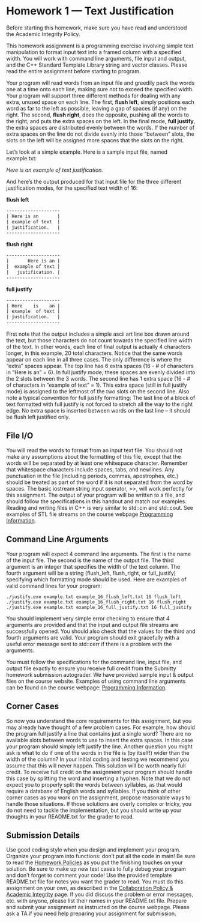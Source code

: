 # Homework 1 — Text Justification

Before starting this homework, make sure you have read and understood the Academic Integrity Policy.

This homework assignment is a programming exercise involving simple text manipulation to format input
text into a framed column with a specified width. You will work with command line arguments, file input
and output, and the C++ Standard Template Library string and vector classes. Please read the entire
assignment before starting to program. 

Your program will read words from an input file and greedily pack the words one at a time onto each line,
making sure not to exceed the specified width. Your program will support three different methods for dealing
with any extra, unused space on each line. The first, **flush left**, simply positions each word as far to the left as
possible, leaving a gap of spaces (if any) on the right. The second, **flush right**, does the opposite, pushing all
the words to the right, and puts the extra spaces on the left. In the final mode, **full justify**, the extra spaces
are distributed evenly between the words. If the number of extra spaces on the line do not divide evenly into
those “between” slots, the slots on the left will be assigned more spaces that the slots on the right.

Let’s look at a simple example. Here is a sample input file, named example.txt:

*Here is an example of text justification.*

And here’s the output produced for that input file for the three different justification modes, for the specified
text width of 16:

**flush left**
```txt
--------------------
| Here is an       |
| example of text  |
| justification.   |
--------------------
```

**flush right**
```txt
--------------------
|       Here is an |
|  example of text |
|   justification. |
--------------------
```

**full justify**
```txt
--------------------
| Here    is    an |
| example  of text |
| justification.   |
--------------------
```

First note that the output includes a simple ascii art line box drawn around the text, but those characters
do not count towards the specified line width of the text. In other words, each line of final output is actually
4 characters longer, in this example, 20 total characters. Notice that the same words appear on each line
in all three cases. The only difference is where the “extra” spaces appear. The top line has 6 extra spaces
(16 - # of characters in “Here is an” = 6). In full justify mode, these spaces are evenly divided into the 2
slots between the 3 words. The second line has 1 extra space (16 - # of characters in “example of text”
= 1). This extra space (still in full justify mode) is assigned to the leftmost of the two slots on the second line. Also note a typical
convention for full justify formatting: The last line of a block of text formatted with full justify is not forced
to stretch all the way to the right edge. No extra space is inserted between words on the last line – it should
be flush left justified only.

## File I/O

You will read the words to format from an input text file. You should not make any assumptions about the
formatting of this file, except that the words will be separated by at least one whitespace character. Remember
that whitespace characters include spaces, tabs, and newlines. Any punctuation in the file (including periods,
commas, apostrophes, etc.) should be treated as part of the word if it is not separated from the word by
spaces. The basic iostream string input operator, >>, will work perfectly for this assignment. The output of
your program will be written to a file, and should follow the specifications in this handout and match our
examples. Reading and writing files in C++ is very similar to std::cin and std::cout. See examples of
STL file streams on the course webpage [Programming Information](https://www.cs.rpi.edu/academics/courses/fall23/csci1200/programming_information.php).

## Command Line Arguments

Your program will expect 4 command line arguments. The first is the name of the input file. The second is
the name of the output file. The third argument is an integer that specifies the width of the text column. The
fourth argument will be a string (flush_left, flush_right, or full_justify) specifying which formatting
mode should be used. Here are examples of valid command lines for your program:

```console
./justify.exe example.txt example_16_flush_left.txt 16 flush_left
./justify.exe example.txt example_16_flush_right.txt 16 flush_right
./justify.exe example.txt example_16_full_justify.txt 16 full_justify
```

You should implement very simple error checking to ensure that 4 arguments are provided and that the
input and output file streams are successfully opened. You should also check that the values for the third
and fourth arguments are valid. Your program should exit gracefully with a useful error message sent to
std::cerr if there is a problem with the arguments.

You must follow the specifications for the command line, input file, and output file exactly to ensure you
receive full credit from the Submitty homework submission autograder. We have provided sample input &
output files on the course website. Examples of using command line arguments can be found on the course
webpage: [Programming Information](https://www.cs.rpi.edu/academics/courses/fall23/csci1200/programming_information.php).

## Corner Cases

So now you understand the core requirements for this assignment, but you may already have thought of a
few problem cases. For example, how should the program full justify a line that contains just a single word?
There are no available slots between words to use to insert the extra spaces. In this case your program
should simply left justify the line. Another question you might ask is what to do if one of the words in the
file is (by itself!) wider than the width of the column? In your initial coding and testing we recommend you
assume that this will never happen. This solution will be worth nearly full credit. To receive full credit on
the assignment your program should handle this case by splitting the word and inserting a hyphen. Note
that we do not expect you to properly split the words between syllables, as that would require a database
of English words and syllables. If you think of other corner cases as you work on the assignment, propose
reasonable ways to handle those situations. If those solutions are overly complex or tricky, you do not need
to tackle the implementation, but you should write up your thoughts in your README.txt for the grader
to read.

## Submission Details

Use good coding style when you design and implement your program. Organize your program into functions:
don’t put all the code in main! Be sure to read the [Homework Policies](https://www.cs.rpi.edu/academics/courses/fall23/csci1200/homework_policies.php) as you put the finishing touches on your solution. Be sure to make up new test cases to fully debug your program and don’t forget
to comment your code! Use the provided template README.txt file for notes you want the grader to read.
You must do this assignment on your own, as described in the [Collaboration Policy & Academic Integrity](https://www.cs.rpi.edu/academics/courses/fall23/csci1200/academic_integrity.php) page. If you did discuss the problem or error messages, etc. with anyone, please list their names in your
README.txt file. Prepare and submit your assignment as instructed on the course webpage. Please ask a TA
if you need help preparing your assignment for submission.
